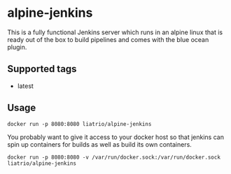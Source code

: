 # alpine-jenkins

This is a fully functional Jenkins server which runs in an alpine linux that is ready out of the box to build pipelines and comes with the blue ocean plugin.

## Supported tags
* latest


## Usage

`docker run -p 8080:8080 liatrio/alpine-jenkins`

You probably want to give it access to your docker host so that jenkins can spin up containers for builds as well as build its own containers.

`docker run -p 8080:8080 -v /var/run/docker.sock:/var/run/docker.sock liatrio/alpine-jenkins`
